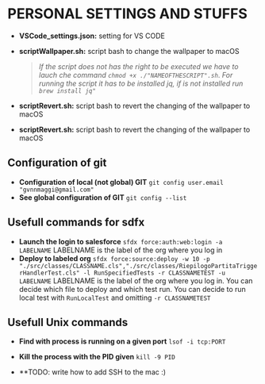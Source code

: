 # PERSONAL SETTINGS AND STUFFS

* **VSCode_settings.json:** setting for VS CODE
* **scriptWallpaper.sh:** script bash to change the wallpaper to macOS
    > *If the script does not has the right to be executed we have to lauch che command `chmod +x ./"NAMEOFTHESCRIPT".sh`*.
    > *For running the script it has to be installed jq, if is not installed run `brew install jq"`*
* **scriptRevert.sh:** script bash to revert the changing of the wallpaper to macOS

* **scriptRevert.sh:** script bash to revert the changing of the wallpaper to macOS

## Configuration of git
* **Configuration of local (not global) GIT** `git config user.email "gvnnmaggi@gmail.com"`
* **See global configuration of GIT** `git config --list`

## Usefull commands for sdfx
* **Launch the login to salesforce** `sfdx force:auth:web:login -a LABELNAME` LABELNAME is the label of the org where you log in
* **Deploy to labeled org** `sfdx force:source:deploy -w 10 -p "./src/classes/CLASSNAME.cls","./src/classes/RiepilogoPartitaTriggerHandlerTest.cls" -l RunSpecifiedTests -r CLASSNAMETEST -u LABELNAME` LABELNAME is the label of the org where you log in. You can decide which file to deploy and which test run. You can decide to run local test with `RunLocalTest` and omitting `-r CLASSNAMETEST`

## Usefull Unix commands

* **Find with process is running on a given port** `lsof -i tcp:PORT`
* **Kill the process with the PID given** `kill -9 PID`

* **TODO: write how to add SSH to the mac :)
